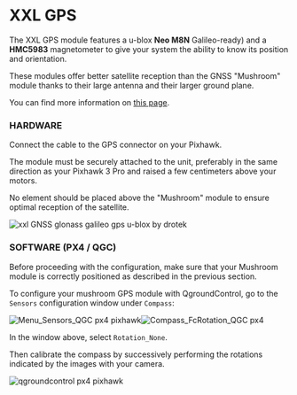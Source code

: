 # XXL GPS

The XXL GPS module features a u-blox **Neo M8N** Galileo-ready\) and a **HMC5983** magnetometer to give your system the ability to know its position and orientation.

These modules offer better satellite reception than the GNSS "Mushroom" module thanks to their large antenna and their larger ground plane.

You can find more information on [this page](https://drotek.com/shop/en/drotek-parts/680-ublox-neo-m8n-gps-hmc5983-compass-xxl.html?search_query=ublox&results=18).

### HARDWARE

Connect the cable to the GPS connector on your Pixhawk.

The module must be securely attached to the unit, preferably in the same direction as your Pixhawk 3 Pro and raised a few centimeters above your motors.

No element should be placed above the "Mushroom" module to ensure optimal reception of the satellite.

![](https://drotek.com/wp-content/uploads/2017/02/DSC02066-700x312.jpg "xxl GNSS glonass galileo gps u-blox by drotek")

### SOFTWARE \(PX4 / QGC\)

Before proceeding with the configuration, make sure that your Mushroom module is correctly positioned as described in the previous section.

To configure your mushroom GPS module with QgroundControl, go to the `Sensors` configuration window under `Compass`:

![](https://drotek.com/wp-content/uploads/2017/01/Menu_Sensors_QGC.png "Menu\_Sensors\_QGC px4 pixhawk")![](https://drotek.com/wp-content/uploads/2017/01/Compass_FcRotation_QGC.png "Compass\_FcRotation\_QGC px4")

In the window above, select `Rotation_None`.

Then calibrate the compass by successively performing the rotations indicated by the images with your camera.

![](https://drotek.com/wp-content/uploads/2017/01/Window_Compass_Calib_QGC-700x460.png "qgroundcontrol px4 pixhawk")

